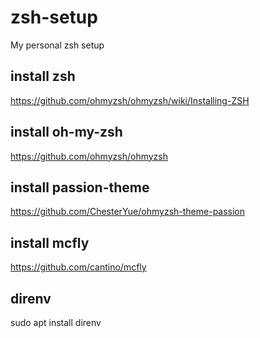 # zsh-setup
My personal zsh setup

## install zsh
https://github.com/ohmyzsh/ohmyzsh/wiki/Installing-ZSH

## install oh-my-zsh
https://github.com/ohmyzsh/ohmyzsh

## install passion-theme
https://github.com/ChesterYue/ohmyzsh-theme-passion

## install mcfly
https://github.com/cantino/mcfly

## direnv
sudo apt install direnv
